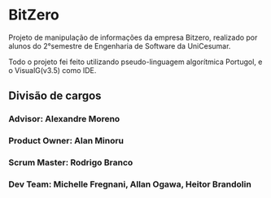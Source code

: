 # BitZero
Projeto de manipulação de informações da empresa Bitzero, realizado por alunos do 2°semestre de Engenharia de Software da UniCesumar.

Todo o projeto fei feito utilizando pseudo-linguagem algorítmica Portugol, e o VisualG(v3.5) como IDE.

## Divisão de cargos
### Advisor: Alexandre Moreno
### Product Owner: Alan Minoru
### Scrum Master: Rodrigo Branco
### Dev Team: Michelle Fregnani, Allan Ogawa, Heitor Brandolin
